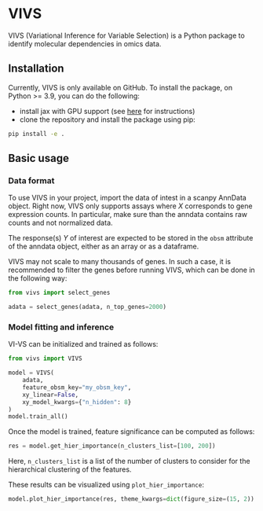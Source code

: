 # VIVS

VIVS (Variational Inference for Variable Selection) is a Python package to identify molecular dependencies in omics data.


## Installation

Currently, VIVS is only available on GitHub. To install the package, on Python >= 3.9, you can do the following:
-  install jax with GPU support (see [here](https://jax.readthedocs.io/en/latest/installation.html) for instructions)
- clone the repository and install the package using pip:

```bash
pip install -e .
```

## Basic usage

### Data format
To use VIVS in your project, import the data of intest in a scanpy AnnData object.
Right now, VIVS only supports assays where $X$ corresponds to gene expression counts.
In particular, make sure than the anndata contains raw counts and not normalized data.

The response(s) $Y$ of interest are expected to be stored in the `obsm` attribute of the anndata object, either as an array or as a dataframe.

VIVS may not scale to many thousands of genes.
In such a case, it is recommended to filter the genes before running VIVS, which can be done in the following way:

```python
from vivs import select_genes

adata = select_genes(adata, n_top_genes=2000)

```


### Model fitting and inference
VI-VS can be initialized and trained as follows:

```python
from vivs import VIVS

model = VIVS(
    adata,
    feature_obsm_key="my_obsm_key",
    xy_linear=False,
    xy_model_kwargs={"n_hidden": 8}
)
model.train_all()
```

Once the model is trained, feature significance can be computed as follows:

```python
res = model.get_hier_importance(n_clusters_list=[100, 200])
```
Here, `n_clusters_list` is a list of the number of clusters to consider for the hierarchical clustering of the features.

These results can be visualized using `plot_hier_importance`:

```python
model.plot_hier_importance(res, theme_kwargs=dict(figure_size=(15, 2))
```